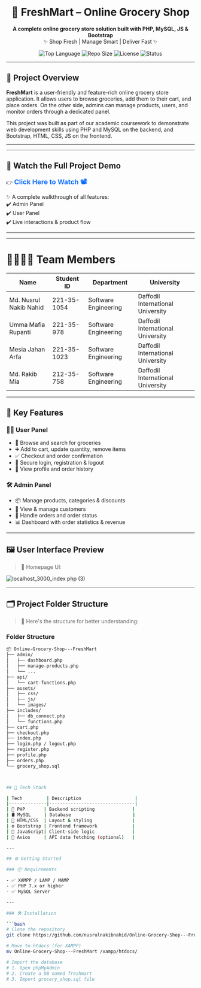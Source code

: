 <h1 align="center">🛒 FreshMart – Online Grocery Shop</h1>

<p align="center">
  <b>A complete online grocery store solution built with PHP, MySQL, JS & Bootstrap</b><br/>
  ✨ Shop Fresh | Manage Smart | Deliver Fast ✨
</p>

<p align="center">
  <img src="https://img.shields.io/github/languages/top/nusrulnakibnahid/Online-Grocery-Shop---FreshMart?style=for-the-badge" alt="Top Language" />
  <img src="https://img.shields.io/github/repo-size/nusrulnakibnahid/Online-Grocery-Shop---FreshMart?style=for-the-badge" alt="Repo Size" />
  <img src="https://img.shields.io/github/license/nusrulnakibnahid/Online-Grocery-Shop---FreshMart?style=for-the-badge" alt="License" />
  <img src="https://img.shields.io/badge/Status-Active-brightgreen?style=for-the-badge" alt="Status" />
</p>

---

## 📖 Project Overview

**FreshMart** is a user-friendly and feature-rich online grocery store application. It allows users to browse groceries, add them to their cart, and place orders. On the other side, admins can manage products, users, and monitor orders through a dedicated panel.

This project was built as part of our academic coursework to demonstrate web development skills using PHP and MySQL on the backend, and Bootstrap, HTML, CSS, JS on the frontend.

---

---

## 🎥 Watch the Full Project Demo

👉 <a href="https://drive.google.com/file/d/13afpjcnB9Y_kOnIz7ij7ebJTsz2j8m5P/view?usp=sharing" target="_blank" style="font-size: 18px; font-weight: bold; color: #0d6efd; text-decoration: none;">Click Here to Watch 📽️</a>

✨ A complete walkthrough of all features:  
✔️ Admin Panel  
✔️ User Panel  
✔️ Live interactions & product flow

---


---

# 👨‍👩‍👧‍👦 Team Members

| Name                     | Student ID     | Department           | University                      |
|--------------------------|----------------|----------------------|---------------------------------|
| Md. Nusrul Nakib Nahid   | 221-35-1054    | Software Engineering | Daffodil International University |
| Umma Mafia Rupanti       | 221-35-978     | Software Engineering | Daffodil International University |
| Mesia Jahan Arfa         | 221-35-1023    | Software Engineering | Daffodil International University |
| Md. Rakib Mia            | 212-35-758     | Software Engineering | Daffodil International University |


---

## 🌟 Key Features

### 🧑‍💼 User Panel
- 🛒 Browse and search for groceries
- ➕ Add to cart, update quantity, remove items
- ✅ Checkout and order confirmation
- 🔐 Secure login, registration & logout
- 👤 View profile and order history

### 🛠️ Admin Panel
- 📦 Manage products, categories & discounts
- 🧑 View & manage customers
- 🧾 Handle orders and order status
- 📊 Dashboard with order statistics & revenue

---

## 🖼️ User Interface Preview

> 📌 Homepage UI:

![localhost_3000_index php (3)](https://github.com/user-attachments/assets/354ea363-2138-41ab-891b-ab1ee1e9cf71)


---

## 🗂️ Project Folder Structure

> 📁 Here's the structure for better understanding:

### Folder Structure

```bash
📦 Online-Grocery-Shop---FreshMart
├── admin/
│   ├── dashboard.php
│   ├── manage-products.php
│   └── ...
├── api/
│   └── cart-functions.php
├── assets/
│   ├── css/
│   ├── js/
│   └── images/
├── includes/
│   ├── db_connect.php
│   └── functions.php
├── cart.php
├── checkout.php
├── index.php
├── login.php / logout.php
├── register.php
├── profile.php
├── orders.php
└── grocery_shop.sql



## 🧰 Tech Stack

| Tech         | Description                    |
|--------------|--------------------------------|
| 🐘 PHP       | Backend scripting              |
| 🛢 MySQL     | Database                       |
| 🎨 HTML/CSS  | Layout & styling               |
| ⚙️ Bootstrap | Frontend framework             |
| 🔁 JavaScript| Client-side logic              |
| 📡 Axios     | API data fetching (optional)   |

---

## ⚙️ Getting Started

### 📦 Requirements

- ✅ XAMPP / LAMP / MAMP
- ✅ PHP 7.x or higher
- ✅ MySQL Server

---

### 🛠️ Installation

```bash
# Clone the repository
git clone https://github.com/nusrulnakibnahid/Online-Grocery-Shop---FreshMart.git

# Move to htdocs (for XAMPP)
mv Online-Grocery-Shop---FreshMart /xampp/htdocs/

# Import the database
# 1. Open phpMyAdmin
# 2. Create a DB named freshmart
# 3. Import grocery_shop.sql file

